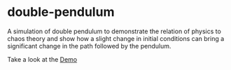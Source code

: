 # double-pendulum
A simulation of double pendulum to demonstrate the relation of physics to chaos theory and show how a slight change in initial conditions can bring a significant change in the path followed by the pendulum.  

Take a look at the [Demo](http://www.abdulfatir.com/projects/DoublePendulum/dp.html)
